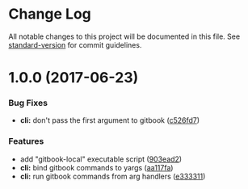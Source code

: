 # Change Log

All notable changes to this project will be documented in this file. See [standard-version](https://github.com/conventional-changelog/standard-version) for commit guidelines.

<a name="1.0.0"></a>
# 1.0.0 (2017-06-23)


### Bug Fixes

* **cli:** don't pass the first argument to gitbook ([c526fd7](https://github.com/aqrln/gitbook-cli-lite/commit/c526fd7))


### Features

* add "gitbook-local" executable script ([903ead2](https://github.com/aqrln/gitbook-cli-lite/commit/903ead2))
* **cli:** bind gitbook commands to yargs ([aa117fa](https://github.com/aqrln/gitbook-cli-lite/commit/aa117fa))
* **cli:** run gitbook commands from arg handlers ([e333311](https://github.com/aqrln/gitbook-cli-lite/commit/e333311))

